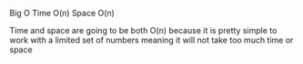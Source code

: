 Big O
Time O(n)
Space O(n)

Time and space are going to be both O(n) because it is pretty simple to work with a limited set of numbers meaning it will not take too much time or space
